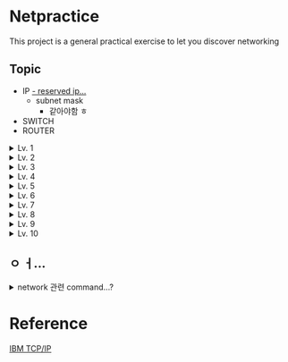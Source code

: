 # Netpractice

This project is a general practical exercise to let you discover networking

## Topic

- IP [- reserved ip...](https://en.wikipedia.org/wiki/Reserved_IP_addresses)
  - subnet mask
    - 같아야함 ㅎ
- SWITCH
- ROUTER

<details>
<summary> Lv. 1 </summary>
</details>
<details>
<summary> Lv. 2 </summary>
</details>
<details>
<summary> Lv. 3 </summary>
</details>
<details>
<summary> Lv. 4 </summary>
</details>
<details>
<summary> Lv. 5 </summary>
</details>
<details>
<summary> Lv. 6 </summary>
</details>
<details>
<summary> Lv. 7 </summary>
</details>
<details>
<summary> Lv. 8 </summary>
기본적으로 각 대역폭당 독립적인 ip 영역을 가지고 있으면 됨.
하지만 인터넷과 통신하므로, private ip를 갖고 있으면 요청을 보낼 순 있지만 받을 순 없음.
따라서 범위를 잘 지정해서 넣어야함.
</details>
<details>
<summary> Lv. 9 </summary>
</details>
<details>
<summary> Lv. 10 </summary>
</details>

## ㅇ ㅓ...

<details>
<summary> network 관련 command...? </summary>

`traceroute` 명령어로 라우팅 되는 과정 볼 수 있음 (8.8.8.8 = google)
![img](asset/img.png)

`nslookup` 명령어로 특정 도메인의 ip or 그 반대를 알 수 있음

`net-server` 서버를 열어줌...?

`nettop` 소켓과 라우터들의 리스트를 보여줌

`netbios` 넷 바이오스...?

`networksetup` 컴퓨터에 연결된 네트워크 정보들

`netstat` network status

`netstat -rn` route table

`lsof -i -n` 인터넷과 네트워크 파일들의 listening 상태확인
`lsof -i TCP ` TCP 상태 확인

`nc [HOST] [PORT] ` TCP 연결, UDP 패킷 전송 등등 TCP UDP 관련 많은걸 하게 해줌.

</details>

# Reference

[IBM TCP/IP](https://www.ibm.com/docs/ko/aix/7.1?topic=management-transmission-control-protocolinternet-protocol)

